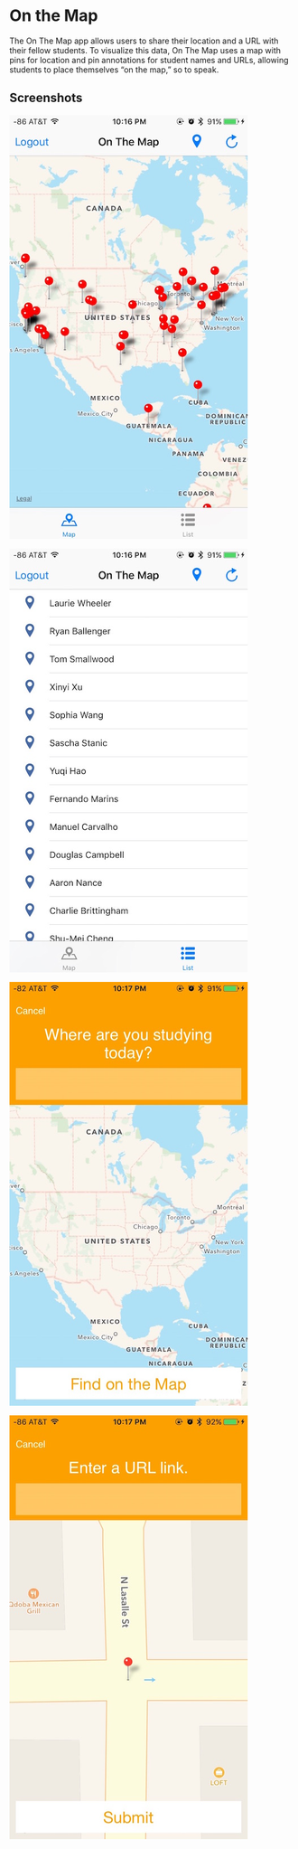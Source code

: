 # On the Map
The On The Map app allows users to share their location and a URL with their fellow students. To visualize this data, On The Map uses a map with pins for location and pin annotations for student names and URLs, allowing students to place themselves “on the map,” so to speak. 


## Screenshots

![alt tag](https://raw.githubusercontent.com/Yeddie/on-the-map/master/map.jpg)

![alt tag](https://raw.githubusercontent.com/Yeddie/on-the-map/master/list.jpg)

![alt tag](https://raw.githubusercontent.com/Yeddie/on-the-map/master/where.jpg)

![alt tag](https://raw.githubusercontent.com/Yeddie/on-the-map/master/url.jpg)
